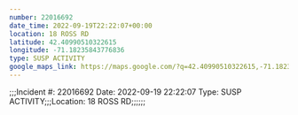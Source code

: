 ```yaml
---
number: 22016692
date_time: 2022-09-19T22:22:07+00:00
location: 18 ROSS RD
latitude: 42.40990510322615
longitude: -71.18235843776836
type: SUSP ACTIVITY
google_maps_link: https://maps.google.com/?q=42.40990510322615,-71.18235843776836
---
```


;;;Incident #: 22016692   Date: 2022-09-19 22:22:07   Type: SUSP ACTIVITY;;;Location: 18 ROSS RD;;;;;;
